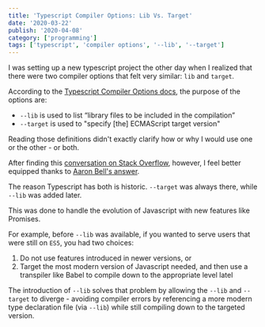 ```yaml
---
title: 'Typescript Compiler Options: Lib Vs. Target'
date: '2020-03-22'
publish: '2020-04-08'
category: ['programming']
tags: ['typescript', 'compiler options', '--lib', '--target']
---
```


I was setting up a new typescript project the other day when I realized that there were two compiler options that felt very similar: `lib` and `target`.

According to the [Typescript Compiler Options docs](https://www.typescriptlang.org/docs/handbook/compiler-options.html), the purpose of the options are:

-   `--lib` is used to list “library files to be included in the compilation”
-   `--target` is used to "specify [the] ECMAScript target version"

Reading those definitions didn't exactly clarify how or why I would use one or the other - or both.

After finding this [conversation on Stack Overflow](https://stackoverflow.com/questions/42093758/need-clarification-of-the-target-and-lib-compiler-options), however, I feel better equipped thanks to [Aaron Bell's answer](https://stackoverflow.com/a/42097465).

The reason Typescript has both is historic. `--target` was always there, while `--lib` was added later.

This was done to handle the evolution of Javascript with new features like Promises.

For example, before `--lib` was available, if you wanted to serve users that were still on `ES5`, you had two choices:

1. Do not use features introduced in newer versions, or
2. Target the most modern version of Javascript needed, and then use a transpiler like Babel to compile down to the appropriate level latel

The introduction of `--lib` solves that problem by allowing the `--lib` and `--target` to diverge - avoiding compiler errors by referencing a more modern type declaration file (via `--lib`) while still compiling down to the targeted version.
